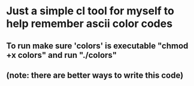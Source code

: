 # Just a simple cl tool for myself to help remember ascii color codes
## To run make sure 'colors' is executable "chmod +x colors" and run "./colors"
## (note: there are better ways to write this code)
